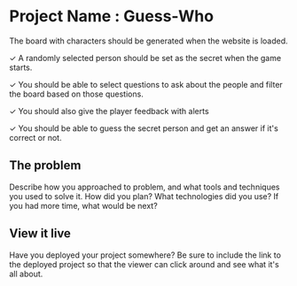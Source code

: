 # Project Name : Guess-Who

The board with characters should be generated when the website is loaded.

✓ A randomly selected person should be set as the secret when the game starts.

✓ You should be able to select questions to ask about the people and filter the board based on those questions.

✓ You should also give the player feedback with alerts

✓ You should be able to guess the secret person and get an answer if it's correct or not.


## The problem

Describe how you approached to problem, and what tools and techniques you used to solve it. How did you plan? What technologies did you use? If you had more time, what would be next?

## View it live

Have you deployed your project somewhere? Be sure to include the link to the deployed project so that the viewer can click around and see what it's all about.

